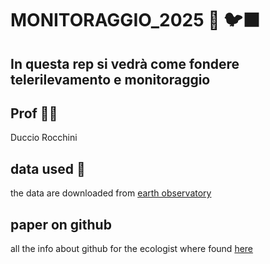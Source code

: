 # MONITORAGGIO_2025 🌲 🐦‍⬛ 

## In questa rep si vedrà come fondere telerilevamento e monitoraggio


## Prof 🧑‍🏫
Duccio Rocchini 

## data used 📡
the data are downloaded from [earth observatory](https://earthobservatory.nasa.gov)

## paper on github
all the info about github for the ecologist where found [here](https://besjournals.onlinelibrary.wiley.com/doi/10.1111/2041-210X.14108)
